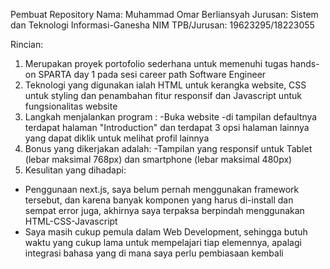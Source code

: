 Pembuat Repository
Nama: Muhammad Omar Berliansyah
Jurusan: Sistem dan Teknologi Informasi-Ganesha
NIM TPB/Jurusan: 19623295/18223055

Rincian: 
1. Merupakan proyek portofolio sederhana untuk memenuhi tugas hands-on SPARTA day 1 pada sesi career path Software Engineer
2. Teknologi yang digunakan ialah HTML untuk kerangka website, CSS untuk styling dan penambahan fitur responsif dan Javascript untuk fungsionalitas website
3. Langkah menjalankan program : 
-Buka website
-di tampilan defaultnya terdapat halaman "Introduction" dan terdapat 3 opsi halaman lainnya yang dapat diklik untuk melihat profil lainnya
4. Bonus yang dikerjakan adalah:
-Tampilan yang responsif untuk Tablet (lebar maksimal 768px) dan smartphone (lebar maksimal 480px)
5. Kesulitan yang dihadapi:
- Penggunaan next.js, saya belum pernah menggunakan framework tersebut, dan karena banyak komponen yang harus di-install dan sempat error juga, akhirnya saya terpaksa berpindah menggunakan HTML-CSS-Javascript
- Saya masih cukup pemula dalam Web Development, sehingga butuh waktu yang cukup lama untuk mempelajari tiap elemennya, apalagi integrasi bahasa yang di mana saya perlu pembiasaan kembali